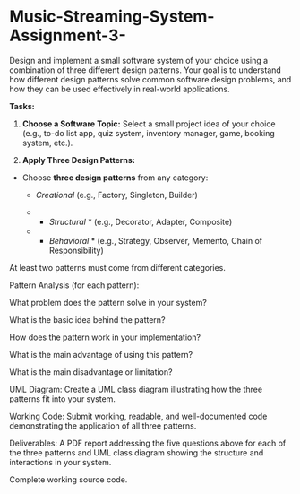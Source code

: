 # Music-Streaming-System-Assignment-3-
Design and implement a small software system of your choice using a combination of three different design patterns. Your goal is to understand how different design patterns solve common software design problems, and how they can be used effectively in real-world applications.

**Tasks:**
1. **Choose a Software Topic:**
Select a small project idea of your choice (e.g., to-do list app, quiz system, inventory manager, game, booking system, etc.).

2. **Apply Three Design Patterns:**

  - Choose **three design patterns** from any category:
  
    - *Creational* (e.g., Factory, Singleton, Builder)

    - * *Structural* * (e.g., Decorator, Adapter, Composite)

    - * *Behavioral* * (e.g., Strategy, Observer, Memento, Chain of Responsibility)

At least two patterns must come from different categories.

Pattern Analysis (for each pattern):

What problem does the pattern solve in your system?

What is the basic idea behind the pattern?

How does the pattern work in your implementation?

What is the main advantage of using this pattern?

What is the main disadvantage or limitation?

UML Diagram:
Create a UML class diagram illustrating how the three patterns fit into your system.

Working Code:
Submit working, readable, and well-documented code demonstrating the application of all three patterns.

Deliverables:
A PDF report addressing the five questions above for each of the three patterns and UML class diagram showing the structure and interactions in your system.

Complete working source code.
